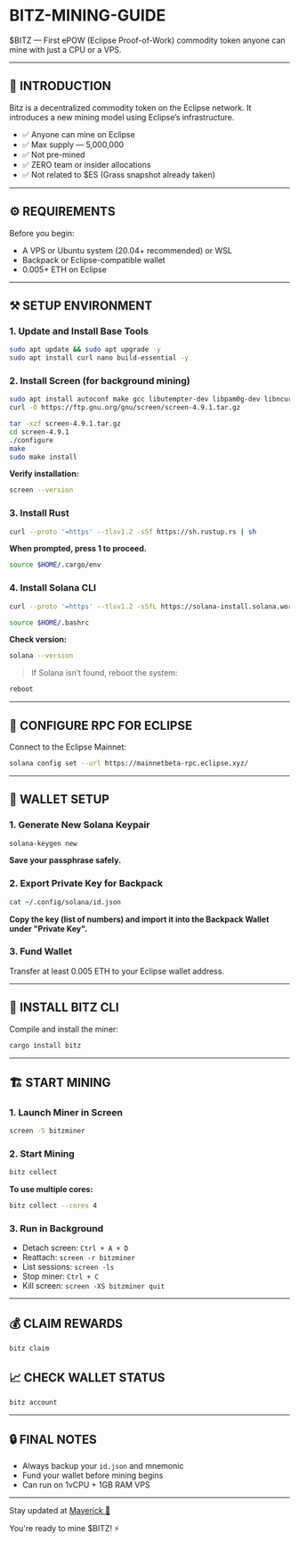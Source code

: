 # BITZ-MINING-GUIDE
$BITZ — First ePOW (Eclipse Proof-of-Work) commodity token anyone can mine with just a CPU or a VPS.

---

## 📌 INTRODUCTION

Bitz is a decentralized commodity token on the Eclipse network. It introduces a new mining model using Eclipse’s infrastructure.

- ✅ Anyone can mine on Eclipse
- ✅ Max supply — 5,000,000
- ✅ Not pre-mined
- ✅ ZERO team or insider allocations
- ✅ Not related to $ES (Grass snapshot already taken)

---

## ⚙️ REQUIREMENTS

Before you begin:

- A VPS or Ubuntu system (20.04+ recommended) or WSL
- Backpack or Eclipse-compatible wallet
- 0.005+ ETH on Eclipse

---

## ⚒️ SETUP ENVIRONMENT

### 1. Update and Install Base Tools
```bash
sudo apt update && sudo apt upgrade -y
sudo apt install curl nano build-essential -y
```

### 2. Install Screen (for background mining)
```bash
sudo apt install autoconf make gcc libutempter-dev libpam0g-dev libncurses5-dev -y
curl -O https://ftp.gnu.org/gnu/screen/screen-4.9.1.tar.gz
```
```bash
tar -xzf screen-4.9.1.tar.gz
cd screen-4.9.1
./configure
make
sudo make install
```
**Verify installation:**
```bash
screen --version
```

### 3. Install Rust
```bash
curl --proto '=https' --tlsv1.2 -sSf https://sh.rustup.rs | sh
```
**When prompted, press 1 to proceed.**
```bash
source $HOME/.cargo/env
```

### 4. Install Solana CLI
```bash
curl --proto '=https' --tlsv1.2 -sSfL https://solana-install.solana.workers.dev | bash
```
```bash
source $HOME/.bashrc
```
**Check version:**
```bash
solana --version
```
> If Solana isn’t found, reboot the system:
```bash
reboot
```

---

## 🔗 CONFIGURE RPC FOR ECLIPSE
Connect to the Eclipse Mainnet:
```bash
solana config set --url https://mainnetbeta-rpc.eclipse.xyz/
```

---

## 🔐 WALLET SETUP

### 1. Generate New Solana Keypair
```bash
solana-keygen new
```
**Save your passphrase safely.**

### 2. Export Private Key for Backpack
```bash
cat ~/.config/solana/id.json
```
**Copy the key (list of numbers) and import it into the Backpack Wallet under "Private Key".**

### 3. Fund Wallet
Transfer at least 0.005 ETH to your Eclipse wallet address.

---

## 🧰 INSTALL BITZ CLI
Compile and install the miner:
```bash
cargo install bitz
```

---

## 🏗️ START MINING

### 1. Launch Miner in Screen
```bash
screen -S bitzminer
```

### 2. Start Mining
```bash
bitz collect
```
**To use multiple cores:**
```bash
bitz collect --cores 4
```

### 3. Run in Background
- Detach screen: `Ctrl + A + D`
- Reattach: `screen -r bitzminer`
- List sessions: `screen -ls`
- Stop miner: `Ctrl + C`
- Kill screen: `screen -XS bitzminer quit`

---

## 💰 CLAIM REWARDS
```bash
bitz claim
```

## 📈 CHECK WALLET STATUS
```bash
bitz account
```

---

## 🔒 FINAL NOTES
- Always backup your `id.json` and mnemonic
- Fund your wallet before mining begins
- Can run on 1vCPU + 1GB RAM VPS

---

Stay updated at [Maverick 🦅](https://x.com/PhaResearcher)

You're ready to mine $BITZ! ⚡
